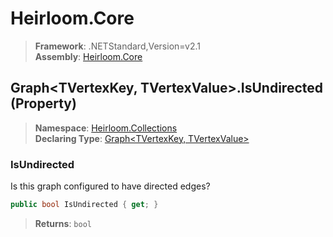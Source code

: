 # Heirloom.Core

> **Framework**: .NETStandard,Version=v2.1  
> **Assembly**: [Heirloom.Core][0]

## Graph\<TVertexKey, TVertexValue>.IsUndirected (Property)

> **Namespace**: [Heirloom.Collections][0]  
> **Declaring Type**: [Graph\<TVertexKey, TVertexValue>][1]

### IsUndirected

Is this graph configured to have directed edges?

```cs
public bool IsUndirected { get; }
```

> **Returns**: `bool`

[0]: ../../../Heirloom.Core.md
[1]: ../Graph[TVertexKey,TVertexValue].md

